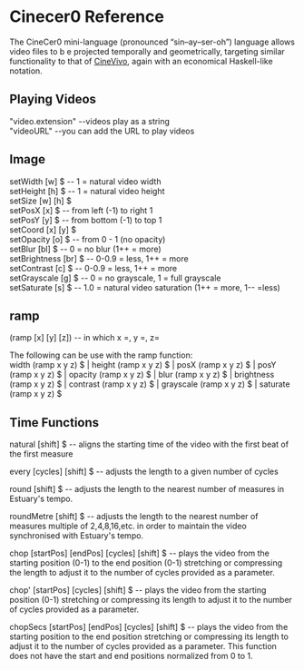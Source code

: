 # Cinecer0 Reference

The CineCer0 mini-language (pronounced “sin–ay–ser-oh”) language allows video files to b e projected temporally and geometrically, targeting similar functionality to that of [CineVivo](https://github.com/essteban/CineVivo), again with an economical Haskell-like notation.

## Playing Videos

"video.extension" --videos play as a string <br />
"videoURL" --you can add the URL to play videos <br />

## Image

setWidth [w] $ -- 1 = natural video width <br/>
setHeight [h] $ -- 1 = natural video height <br />
setSize [w] [h] $ <br />
setPosX [x] $ -- from left (-1) to right 1 <br />
setPosY [y] $ -- from bottom (-1) to top 1 <br />
setCoord [x] [y] $ <br />
setOpacity [o] $ -- from 0 - 1 (no opacity) <br />
setBlur [bl] $ -- 0 = no blur (1++ = more) <br />
setBrightness [br] $ --  0-0.9 = less, 1++ = more <br />
setContrast [c] $ -- 0-0.9 = less, 1++ = more <br />
setGrayscale [g] $ -- 0 = no grayscale, 1 = full grayscale <br />
setSaturate [s] $ -- 1.0 = natural video saturation (1++ = more, 1-- =less) <br />

## ramp

(ramp [x] [y] [z]) -- in which x =, y =, z= <br />

The following can be use with the ramp function: <br />
width (ramp x y z) $ | height (ramp x y z) $ | posX (ramp x y z) $ | posY (ramp x y z) $ | opacity (ramp x y z) $ | blur (ramp x y z) $ | brightness (ramp x y z) $ | contrast (ramp x y z) $ | grayscale (ramp x y z) $ | saturate (ramp x y z) $ <br />


## Time Functions

natural [shift] $ -- aligns the starting time of the video with the first beat of the first measure <br />

every [cycles] [shift] $ -- adjusts the length to a given number of cycles <br />

round [shift] $ -- adjusts the length to the nearest number of measures in Estuary's tempo. <br />

roundMetre [shift] $ -- adjusts the length to the nearest number of measures multiple of 2,4,8,16,etc. in order to maintain the video synchronised with Estuary's tempo. <br />

chop [startPos] [endPos] [cycles] [shift] $ -- plays the video from the starting position (0-1) to the end position (0-1) stretching or compressing the length to adjust it to the number of cycles provided as a parameter. <br />

chop' [startPos] [cycles] [shift] $ --  plays the video from the starting position (0-1) stretching or compressing its length to adjust it to the number of cycles provided as a parameter. <br />

chopSecs [startPos] [endPos] [cycles] [shift] $ -- plays the video from the starting position to the end position stretching or compressing its length to adjust it to the number of cycles provided as a parameter. This function does not have the start and end positions normalized from 0 to 1. <br />
